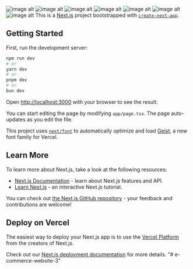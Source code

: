 ![image alt](https://github.com/mubashirkidua/e-commerce-website-1/blob/master/one.jpg?raw=true)
![image alt](https://github.com/mubashirkidua/e-commerce-website-1/blob/master/two.jpg?raw=true)
![image alt](https://github.com/mubashirkidua/e-commerce-website-1/blob/master/three.jpg?raw=true)
![image alt](https://github.com/mubashirkidua/e-commerce-website-1/blob/master/four.jpg?raw=true)
![image alt](https://github.com/mubashirkidua/e-commerce-website-1/blob/master/five.jpg?raw=true)
![image alt](https://github.com/mubashirkidua/e-commerce-website-1/blob/master/six.jpg?raw=true)
![image alt](https://github.com/mubashirkidua/e-commerce-website-1/blob/master/seven.jpg?raw=true)
This is a [Next.js](https://nextjs.org) project bootstrapped with [`create-next-app`](https://nextjs.org/docs/app/api-reference/cli/create-next-app).

## Getting Started

First, run the development server:

```bash
npm run dev
# or
yarn dev
# or
pnpm dev
# or
bun dev
```

Open [http://localhost:3000](http://localhost:3000) with your browser to see the result.

You can start editing the page by modifying `app/page.tsx`. The page auto-updates as you edit the file.

This project uses [`next/font`](https://nextjs.org/docs/app/building-your-application/optimizing/fonts) to automatically optimize and load [Geist](https://vercel.com/font), a new font family for Vercel.

## Learn More

To learn more about Next.js, take a look at the following resources:

- [Next.js Documentation](https://nextjs.org/docs) - learn about Next.js features and API.
- [Learn Next.js](https://nextjs.org/learn) - an interactive Next.js tutorial.

You can check out [the Next.js GitHub repository](https://github.com/vercel/next.js) - your feedback and contributions are welcome!

## Deploy on Vercel

The easiest way to deploy your Next.js app is to use the [Vercel Platform](https://vercel.com/new?utm_medium=default-template&filter=next.js&utm_source=create-next-app&utm_campaign=create-next-app-readme) from the creators of Next.js.

Check out our [Next.js deployment documentation](https://nextjs.org/docs/app/building-your-application/deploying) for more details.
"# e-commerce-website-3" 
